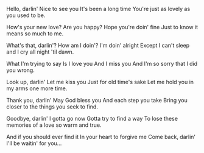Hello, darlin'
Nice to see you
It's been a long time
You're just as lovely as you used to be.

How's your new love?
Are you happy?
Hope you're doin' fine
Just to know it means so much to me.

What's that, darlin'?
How am I doin'?
I'm doin' alright
Except I can't sleep and I cry all night 'til dawn.

What I'm trying to say
Is I love you
And I miss you
And I'm so sorry that I did you wrong.

Look up, darlin'
Let me kiss you
Just for old time's sake
Let me hold you in my arms one more time.

Thank you, darlin'
May God bless you
And each step you take
Bring you closer to the things you seek to find.

Goodbye, darlin'
I gotta go now
Gotta try to find a way
To lose these memories of a love so warm and true.

And if you should ever find it
In your heart to forgive me
Come back, darlin'
I'll be waitin' for you...
